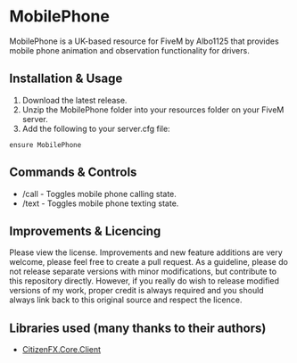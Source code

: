 # MobilePhone
MobilePhone is a UK-based resource for FiveM by Albo1125 that provides mobile phone animation and observation functionality for drivers.

## Installation & Usage
1. Download the latest release.
2. Unzip the MobilePhone folder into your resources folder on your FiveM server.
3. Add the following to your server.cfg file:
```text
ensure MobilePhone
```

## Commands & Controls
* /call - Toggles mobile phone calling state.
* /text - Toggles mobile phone texting state.

## Improvements & Licencing
Please view the license. Improvements and new feature additions are very welcome, please feel free to create a pull request. As a guideline, please do not release separate versions with minor modifications, but contribute to this repository directly. However, if you really do wish to release modified versions of my work, proper credit is always required and you should always link back to this original source and respect the licence.

## Libraries used (many thanks to their authors)
* [CitizenFX.Core.Client](https://www.nuget.org/packages/CitizenFX.Core.Client)